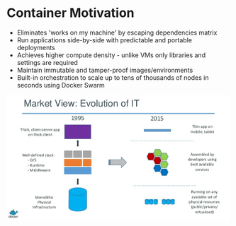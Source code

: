 # Container Motivation

* Eliminates 'works on my machine' by escaping dependencies matrix
* Run applications side-by-side with predictable and portable deployments
* Achieves higher compute density - unlike VMs only libraries and settings are required
* Maintain immutable and tamper-proof images/environments
* Built-in orchestration to scale up to tens of thousands of nodes in seconds using Docker Swarm

[![](../media/why-docker.jpg)](https://www.slideshare.net/dotCloud/why-docker)
